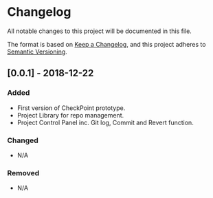 # Changelog
All notable changes to this project will be documented in this file.

The format is based on [Keep a Changelog](https://keepachangelog.com/en/1.0.0/),
and this project adheres to [Semantic Versioning](https://semver.org/spec/v2.0.0.html).

## [0.0.1] - 2018-12-22
### Added
- First version of CheckPoint prototype.
- Project Library for repo management.
- Project Control Panel inc. Git log, Commit and Revert function.

### Changed
- N/A

### Removed
- N/A

